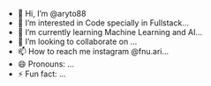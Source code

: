 - 👋 Hi, I’m @aryto88
- 👀 I’m interested in Code specially in Fullstack...
- 🌱 I’m currently learning Machine Learning and AI...
- 💞️ I’m looking to collaborate on ...
- 📫 How to reach me instagram @fnu.ari...
- 😄 Pronouns: ...
- ⚡ Fun fact: ...

<!---
aryto88/aryto88 is a ✨ special ✨ repository because its `README.md` (this file) appears on your GitHub profile.
You can click the Preview link to take a look at your changes.
--->

